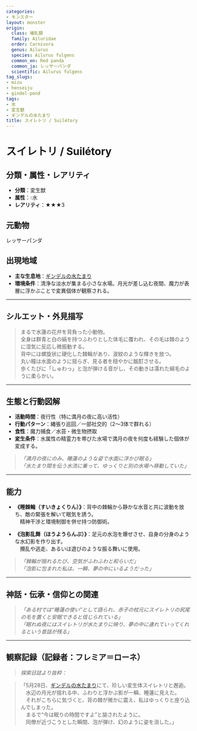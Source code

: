 ```yaml
---
categories:
- モンスター
layout: monster
origin:
  class: 哺乳類
  family: Ailuridae
  order: Carnivora
  genus: Ailurus
  species: Ailurus fulgens
  common_en: Red panda
  common_ja: レッサーパンダ
  scientific: Ailurus fulgens
tag_slugs:
- mizu
- henseiju
- gindel-pond
tags:
- 水
- 変生獣
- ギンデルの水たまり
title: スイレトリ / Suilétory
---
```


# スイレトリ / Suilétory

## 分類・属性・レアリティ

* **分類**：変生獣  
* **属性**：💧水  
* **レアリティ**：★★★3

## 元動物
レッサーパンダ

## 出現地域

* **主な生息地**：[ギンデルの水たまり](../place/gindel_pond.md)
* **環境条件**：清浄な淡水が集まる小さな水場。月光が差し込む夜間、魔力が表層に浮かぶことで変異個体が観察される。

---

## シルエット・外見描写

> まるで水蓮の花弁を背負った小動物。  
> 全身は群青と白の縞を持つふわりとした体毛に覆われ、その毛は棘のように湿気に反応し微振動する。  
> 背中には螺旋状に硬化した棘輪があり、波紋のような輝きを放つ。  
> 丸い瞳は水面のように揺らぎ、見る者を穏やかに酩酊させる。  
> 歩くたびに「しゅわっ」と泡が弾ける音がし、その動きは濡れた綿毛のように柔らかい。

---

## 生態と行動図解

* **活動時間**：夜行性（特に満月の夜に高い活性）
* **行動パターン**：縄張り巡回／一部社交的（2〜3体で群れる）
* **食性**：魔力捕食／水苔・微生物摂取
* **変生条件**：水属性の精霊力を帯びた水場で満月の夜を何度も経験した個体が変成する。

> *「満月の夜にのみ、睡蓮のような姿で水面に浮かび眠る」*  
> *「水たまり間を伝う水流に乗って、ゆっくりと別の水場へ移動していた」*

---

## 能力

* **《睡棘輪（すいきょくりん）》**：背中の棘輪から静かな水音と共に波動を放ち、敵の緊張を解いて眠気を誘う。  
　精神干渉と環境制御を併せ持つ防御術。

* **《泡影乱舞（ほうようらんぶ）》**：足元の水泡を爆ぜさせ、自身の分身のような水幻影を作り出す。  
　攪乱や逃走、あるいは遊びのような振る舞いに使用。

> *「棘輪が揺れるたび、空気がふわふわと和らいだ」*  
> *「泡影に包まれた私は、一瞬、夢の中にいるようだった」*

---

## 神話・伝承・信仰との関連

> *「ある村では“睡蓮の使い”として語られ、赤子の枕元にスイレトリの尻尾の毛を置くと安眠できると信じられている」*  
> *「眠れぬ夜にはスイレトリが水たまりに映り、夢の中に連れていってくれるという昔話が残る」*

---

## 観察記録（記録者：フレミア＝ローネ）

> *探索日誌より抜粋：*

> 「5月28日、[ギンデルの水たまり](../place/gindel_pond.md)にて、珍しい変生体スイレトリと邂逅。  
　水辺の月光が揺れる中、ふわりと浮かぶ影が一瞬、睡蓮に見えた。  
　それがこちらに気づくと、背の棘が微かに震え、私はゆっくりと座り込んでしまった。  
　まるで“今は眠りの時間ですよ”と諭されたように。  
　同僚が近づこうとした瞬間、泡が弾け、幻のように姿を消した。」